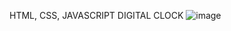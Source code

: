 HTML, CSS, JAVASCRIPT DIGITAL CLOCK
![image](https://github.com/mohan10121998/Time/assets/85257849/1ff0beda-e6df-4b41-9963-c45bf53da634)
